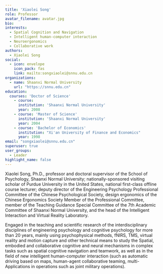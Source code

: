```yaml
---
title: 'Xiaolei Song'
role: Professor
avatar_filename: avatar.jpg
bio: 
interests:
  - Spatial Cognition and Navigation
  - Intelligent human-computer interaction
  - Neuroergonomics
  - Collaborative work
authors:
  - Xiaolei Song
social:
  - icon: envelope
    icon_pack: fas
    link: mailto:songxiaolei@snnu.edu.cn
organizations:
  - name: Shaanxi Normal University
    url: "https://snnu.edu.cn"
education:
  courses: 'Doctor of Science'
    - course: 
      institution: 'Shaanxi Normal University'
      year: 2008
    - course: 'Master of Science'
      institution: 'Shaanxi Normal University'
      year: 2004
    - course: 'Bachelor of Economics'
      institution: "Xi'an University of Finance and Economics"
      year: 1998
email: "songxiaolei@snnu.edu.cn"
superuser: true
user_groups:
  - Leader
highlight_name: false
---
```


Xiaolei Song, Ph.D., professor and doctoral supervisor of the School of Psychology, Shaanxi Normal University; nationally-sponsored visiting scholar of Purdue University in the United States, national first-class offline course lecturer; deputy director of the Engineering Psychology Professional Committee of the Chinese Psychological Society, design ergonomics of the Chinese Ergonomics Society Member of the Professional Committee, member of the Teaching Guidance Special Committee of the 7th Academic Committee of Shaanxi Normal University, and the head of the Intelligent Interaction and Virtual Reality Laboratory.

Engaged in the teaching and scientific research of the interdisciplinary disciplines of engineering psychology and cognitive psychology for more than 20 years, mainly using psychophysical methods, fNIRS, TMS, virtual reality and motion capture and other technical means to study the Spatial, embodied and collaborative cognitive and neural mechanisms in complex tasks such as spatial cognitive navigation and teamwork, as well as in the field of new intelligent human-computer interaction (such as automatic driving based on maps, human-agent collaborative teaming, multi- Applications in operations such as joint military operations).